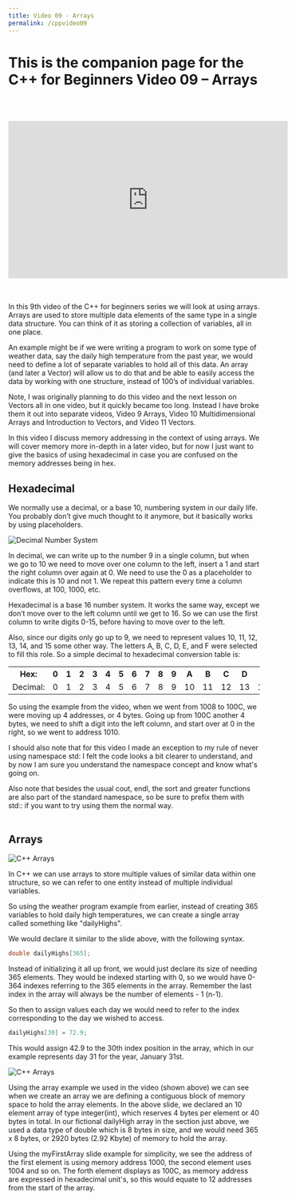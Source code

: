 ```yaml
---
title: Video 09 - Arrays
permalink: /cppvideo09
---
```


# This is the companion page for the C++ for Beginners Video 09 –  Arrays
<br/>
<br/>
<p align="center">
<iframe width="560" height="315" src="https://www.youtube.com/embed/NeKR3P0PtTo" frameborder="0" allow="accelerometer; autoplay; encrypted-media; gyroscope; picture-in-picture" allowfullscreen></iframe>
</p>
<br/>
<br/>
In this 9th video of the C++ for beginners series we will look at using arrays. Arrays are used to store multiple data elements of the same type in a single data structure. You can think of it as storing a collection of variables, all in one place.

An example might be if we were writing a program to work on some type of weather data, say the daily high temperature from the past year, we would need to define a lot of separate variables to hold all of this data. An array (and later a Vector) will allow us to do that and be able to easily access the data by working with one structure, instead of 100’s of individual variables.

Note, I was originally planning to do this video and the next lesson on Vectors all in one video, but it quickly became too long. Instead I have broke them it out into separate videos, Video 9 Arrays, Video 10 Multidimensional Arrays and Introduction to Vectors, and Video 11 Vectors.

In this video I discuss memory addressing in the context of using arrays. We will cover memory more in-depth in a later video, but for now I just want to give the basics of using hexadecimal in case you are confused on the memory addresses being in hex.

## Hexadecimal

We normally use a decimal, or a base 10, numbering system in our daily life. You probably don’t give much thought to it anymore, but it basically works by using placeholders.

![Decimal Number System](images\videos\Cpp09\decimal.jpg)

In decimal, we can write up to the number 9 in a single column, but when we go to 10 we need to move over one column to the left, insert a 1 and start the right column over again at 0. We need to use the 0 as a placeholder to indicate this is 10 and not 1. We repeat this pattern every time a column overflows, at 100, 1000, etc.

Hexadecimal is a base 16 number system. It works the same way, except we don’t move over to the left column until we get to 16. So we can use the first column to write digits 0-15, before having to move over to the left.

Also, since our digits only go up to 9, we need to represent values 10, 11, 12, 13, 14, and 15 some other way. The letters A, B, C, D, E, and F were selected to fill this role. So a simple decimal to hexadecimal conversion table is:

<table>
  <tr>
    <th>Hex:</th>
    <th>0</th>
    <th>1</th>
    <th>2</th>
    <th>3</th>
    <th>4</th>
    <th>5</th>
    <th>6</th>
    <th>7</th>
    <th>8</th>
    <th>9</th>
    <th>A<br></th>
    <th>B<br></th>
    <th>C<br></th>
    <th>D<br></th>
    <th>E</th>
    <th>F<br></th>
  </tr>
  <tr>
    <td>Decimal:</td>
    <td>0</td>
    <td>1</td>
    <td>2</td>
    <td>3</td>
    <td>4</td>
    <td>5</td>
    <td>6</td>
    <td>7</td>
    <td>8</td>
    <td>9</td>
    <td>10</td>
    <td>11</td>
    <td>12</td>
    <td>13</td>
    <td>14</td>
    <td>15</td>
  </tr>
</table>

So using the example from the video, when we went from 1008 to 100C, we were moving up 4 addresses, or 4 bytes. Going up from 100C another 4 bytes, we need to shift a digit into the left column, and start over at 0 in the right, so we went to address 1010.

I should also note that for this video I made an exception to my rule of never using namespace std:
I felt the code looks a bit clearer to understand, and by now I am sure you understand the namespace concept and know what's going on.

Also note that besides the usual cout, endl, the sort and greater functions are also part of the standard namespace, so be sure to prefix them with std:: if you want to try using them the normal way.
<br/>
<br/>

## Arrays

![C++ Arrays](images\videos\Cpp09\C++-Arrays.jpg)

In C++ we can use arrays to store multiple values of similar data within one structure, so we can refer to one entity instead of multiple individual variables.

So using the weather program example from earlier, instead of creating 365 variables to hold daily high temperatures, we can create a single array called something like "dailyHighs".

We would declare it similar to the slide above, with the following syntax.

```cpp
double dailyHighs[365];
```
Instead of initializing it all up front, we would just declare its size of needing 365 elements. They would be indexed starting with 0, so we would have 0-364 indexes referring to the 365 elements in the array. Remember the last index in the array will always be the number of elements - 1 (n-1).

So then to assign values each day we would need to refer to the index corresponding to the day we wished to access.

```cpp
dailyHighs[30] = 72.9;
```
This would assign 42.9 to the 30th index position in the array, which in our example represents day 31 for the year, January 31st.


![C++ Arrays](images\videos\Cpp09\myFirstArrayExample.jpg)

Using the array example we used in the video (shown above) we can see when we create an array we are defining a contiguous block of memory space to hold the array elements. In the above slide, we declared an 10 element array of type integer(int), which reserves 4 bytes per element or 40 bytes in total. In our fictional dailyHigh array in the section just above, we used a data type of double which is 8 bytes in size, and we would need 365 x 8 bytes, or 2920 bytes (2.92 Kbyte) of memory to hold the array.

Using the myFirstArray slide example for simplicity, we see the address of the first element is using memory address 1000, the second element uses 1004 and so on. The forth element displays as 100C, as memory address are expressed in hexadecimal unit's, so this would equate to 12 addresses from the start of the array.
